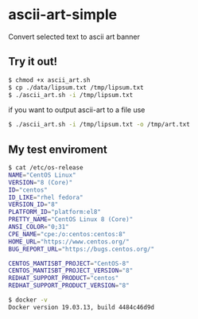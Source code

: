 # ascii-art-simple
Convert selected text to ascii art banner
## Try it out!
```sh
$ chmod +x ascii_art.sh
$ cp ./data/lipsum.txt /tmp/lipsum.txt
$ ./ascii_art.sh -i /tmp/lipsum.txt
```
if you want to output ascii-art to a file use
```sh
$ ./ascii_art.sh -i /tmp/lipsum.txt -o /tmp/art.txt
```
## My test enviroment
```sh
$ cat /etc/os-release
NAME="CentOS Linux"
VERSION="8 (Core)"
ID="centos"
ID_LIKE="rhel fedora"
VERSION_ID="8"
PLATFORM_ID="platform:el8"
PRETTY_NAME="CentOS Linux 8 (Core)"
ANSI_COLOR="0;31"
CPE_NAME="cpe:/o:centos:centos:8"
HOME_URL="https://www.centos.org/"
BUG_REPORT_URL="https://bugs.centos.org/"

CENTOS_MANTISBT_PROJECT="CentOS-8"
CENTOS_MANTISBT_PROJECT_VERSION="8"
REDHAT_SUPPORT_PRODUCT="centos"
REDHAT_SUPPORT_PRODUCT_VERSION="8"
```
```sh
$ docker -v
Docker version 19.03.13, build 4484c46d9d
```

